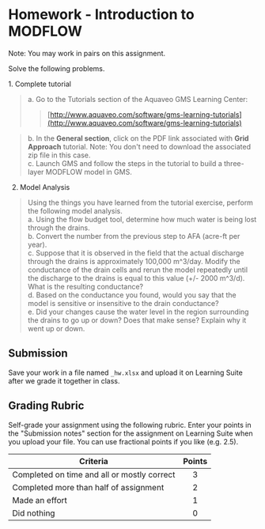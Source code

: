 # Homework - Introduction to MODFLOW

Note: You may work in pairs on this assignment.

Solve the following problems. 

1\. Complete tutorial
>a\. Go to the Tutorials section of the Aquaveo GMS Learning Center:
>>[http://www.aquaveo.com/software/gms-learning-tutorials](http://www.aquaveo.com/software/gms-learning-tutorials) <br>

>b\. In the **General section**, click on the PDF link associated with **Grid Approach** tutorial. Note: You don't need to download the associated zip file in this case. <br>
c\. Launch GMS and follow the steps in the tutorial to build a three-layer MODFLOW model in GMS. <br>

2. Model Analysis
>Using the things you have learned from the tutorial exercise, perform the following model analysis. <br>
a. Using the flow budget tool, determine how much water is being lost through the drains. <br>
b. Convert the number from the previous step to AFA (acre-ft per year).<br>
c. Suppose that it is observed in the field that the actual discharge through the drains is approximately 100,000 m^3/day. Modify the conductance of the drain cells and rerun the model repeatedly until the discharge to the drains is equal to this value (+/- 2000 m^3/d). What is the resulting conductance? <br>
d. Based on the conductance you found, would you say that the model is sensitive or insensitive to the drain conductance? <br>
e. Did your changes cause the water level in the region surrounding the drains to go up or down? Does that make sense? Explain why it went up or down. <br>







## Submission

Save your work in a file named `_hw.xlsx` and upload it on Learning Suite after we grade it together in class.

## Grading Rubric

Self-grade your assignment using the following rubric. Enter your points in the "Submission notes" section for the assignment on Learning Suite when you upload your file. You can use fractional points if you like (e.g. 2.5).

| Criteria                                    | Points |
|---------------------------------------------|:------:|
| Completed on time and all or mostly correct |   3    |
| Completed more than half of assignment      |   2    |
| Made an effort                              |   1    |
| Did nothing                                 |   0    |
